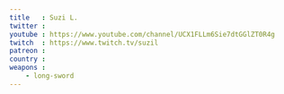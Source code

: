```yaml
---
title   : Suzi L.
twitter : 
youtube : https://www.youtube.com/channel/UCX1FLLm6Sie7dtGGlZT0R4g
twitch  : https://www.twitch.tv/suzil
patreon : 
country : 
weapons :
    - long-sword
---
```


